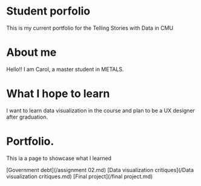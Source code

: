 # Student porfolio
This is my current portfolio for the Telling Stories with Data in CMU

# About me

Hello!! I am Carol, a master student in METALS.

# What I hope to learn
I want to learn data visualization in the course and plan to be a UX designer after graduation.

# Portfolio.
This ia a page to showcase what I learned



[Government debt](/assignment 02.md)
[Data visualization critiques](/Data visualization critiques.md)
[Final project](/final project.md)
  
